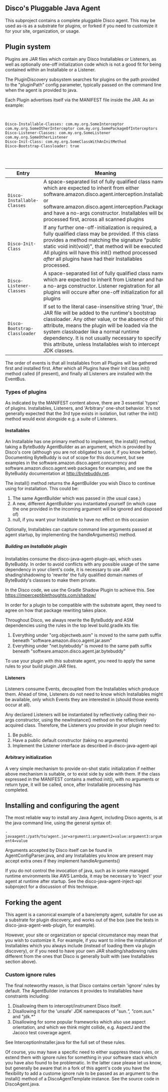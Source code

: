 ## Disco's Pluggable Java Agent

This subproject contains a complete pluggable Disco agent. This may be used as-is
as a substrate for plugins, or forked if you need to customize it for your site, organization,
or usage.

## Plugin system

Plugins are JAR files which contain any Disco Installables or Listeners, as well
as optionally one-off initialization code which is not a good fit for being contained
within an Installable or a Listener.

The PluginDiscovery subsystem searches for plugins on the path provided to the "pluginPath" config
parameter, typically passed on the command line when the agent is provided to java.

Each Plugin advertises itself via the MANIFEST file inside the JAR. As an example:

<br/>

```manifest
Disco-Installable-Classes: com.my.org.SomeInterceptor com.my.org.SomeOtherInterceptor com.my.org.SomePackageOfInterceptors
Disco-Listener-Classes: com.my.org.SomeListener com.my.org.SomeOtherListener
Disco-Init-Class: com.my.org.SomeClassWithAnInitMethod
Disco-Bootstrap-Classloader: true
```

<br/>
<br/>

| Entry | Meaning |
| --- | --- |
| `Disco-Installable-Classes` | A space-separated list of fully qualified class names which are expected to inherit from either software.amazon.disco.agent.interception.Installable or software.amazon.disco.agent.interception.Package, and have a no-args constructor. Installables will be processed first, across all scanned plugins |
| `Disco-Init-Class` | If any further one-off-initialization is required, a fully qualified class may be provided. If this class provides a method matching the signature "public static void init(void)", that method will be executed. All plugins will have this init() method processed *after* all plugins have had their Installables processed. |
| `Disco-Listener-Classes` | A space-separated list of fully qualified class names which are expected to inherit from Listener and have a no-args constructor. Listener registration for all plugins will occure after one-off initialization for all plugins
| `Disco-Bootstrap-Classloader` | If set to the literal case-insensitive string 'true', this JAR file will be added to the runtime's bootstrap classloader. Any other value, or the absence of this attribute, means the plugin will be loaded via the system classloader like a normal runtime dependency. It is not usually necessary to specify this attribute, unless Installables wish to intercept JDK classes. |

The order of events is that all Installables from all Plugins will be gathered first
and installed first. After which all Plugins have their Init class init() method called (if present),
and finally all Listeners are installed with the EventBus.

### Types of plugins

As indicated by the MANIFEST content above, there are 3 essential 'types' of plugins. Installables, 
Listeners, and 'Arbitrary' one-shot behavior. It's not generally expected that the 3rd type exists in isolation, but
rather the init() method would exist alongside e.g. a suite of Listeners.

#### Installables 

An Installable has one primary method to implement, the install() method, taking a ByteBuddy AgentBuilder as
an argument, which is provided by Disco's core (although you are not obligated to use it, if you know better).
Documenting ByteBuddy is out of scope for this document, but see examples in the software.amazon.disco.agent.concurrency
and software.amazon.disco.agent.web packages for examples, and see the ByteBuddy documentation at http://bytebuddy.net.

The install() method returns the AgentBuilder you wish Disco to continue using for installation. This could be:
1. The same AgentBuilder which was passed in (the usual case.)
1. A new, different AgentBuilder you instantiated yourself (in which case the one provided in the incoming
argument will be ignored and disposed of)
1. null, if you want your Installable to have no effect on this occasion
 
Optionally, Installables can capture command line arguments passed at agent startup,
by implementing the handleArguments() method.

##### Building an Installable plugin

Installables consume the disco-java-agent-plugin-api, which uses ByteBuddy. In order to avoid
conflicts with any possible usage of the same dependency in your client's code, it is necessary to
use JAR shading/shadowing to 'rewrite' the fully qualified domain names of ByteBuddy's classses to make them private.

In the Disco code, we use the Gradle Shadow Plugin to achieve this. See https://imperceptiblethoughts.com/shadow/

In order for a plugin to be compatible with the substrate agent, they need to agree on how that package rewriting takes place.

Throughout Disco, we always rewrite the ByteBuddy and ASM dependencies using the rules in the top level
build.gradle.kts file:

1. Everything under "org.objectweb.asm" is moved to the same path suffix beneath "software.amazon.disco.agent.jar.asm"
1. Everything under "net.bytebuddy" is moved to the same path suffix beneath "software.amazon.disco.agent.jar.bytebuddy"

To use your plugin with *this* substrate agent, you need to apply the same rules to your build plugin JAR files.

#### Listeners

Listeners consume Events, decoupled from the Installables which produce them. Ahead of time, Listeners
do not need to know which Installables might be available, only which Events they are interested in (should those
events occur at all).

Any declared Listeners will be instantiated by reflectively calling their no-args constructor, using the
newInstance() method on the reflectively acquired class. Therefore, the Listeners you provide in your plugin
need to:

1. Be public.
1. Have a public default constructor (taking no arguments)
1. Implement the Listener interface as described in disco-java-agent-api

#### Arbitrary initialization

A very simple mechanism to provide on-shot static initialization if neither above mechanism is suitable,
or to exist side by side with them. If the class expressed in the MANIFEST contains a method init(), with no
arguments or return type, it will be called, once, after Installable processing has completed.

## Installing and configuring the agent

The most reliable way to install any Java Agent, including Disco agents, is at the java command line, using the general syntax of:

`-javaagent:/path/to/agent.jar=argument1:argument2=value:argument3:argument4=value`

Arguments accepted by Disco itself can be found in AgentConfigParser.java, and any Installables you know are
present may accept extra ones if they implement handleArguments()

If you do not control the invocation of java, such as in some managed runtime environments
like AWS Lambda, it may be necessary to 'inject' your agent at runtime after startup. See
the disco-java-agent-inject-api subproject for a discussion of this technique.

## Forking the agent

This agent is a canonical example of a bare/empty agent, suitable for use as a
substrate for plugin discovery, and works out of the box (see the tests in disco-java-agent-web-plugin, for example).

However, your site or organization or special circumstance may mean that you wish to customize it.
For example, if you want to inline the installation of Installables which you always include (instead of
loading them via plugin discovery), or if you need to have your own JAR shading/shadowing rules different from
the ones that Disco is generally built with (see Installables section above).

### Custom ignore rules

The final noteworthy reason, is that Disco contains certain 'ignore' rules by default. The AgentBuilder instances
it provides to Installables have constraints including:

1. Disallowing them to intercept/instrument Disco itself.
1. Disallowing it for the 'unsafe' JDK namespaces of "sun.*", "com.sun.*" and "jdk.*"
1. Disallowing for some popular frameworks which also use aspect orientation, and which we think might collide,
e.g. AspectJ and the Jacoco test coverage agent.

See InterceptionInstaller.java for the full set of these rules.

Of course, you may have a specific need to either suppress these rules, or extend them with ignore rules
for something in your software stack which you have also found to be problematic. In the latter case please let us
know, but generally be aware that in a fork of this agent's code you have the flexibility to add a custome ignore
rule to be passed as an argument to the install() method of a DiscoAgentTemplate instance. See the source code
in DiscoAgent.java.


